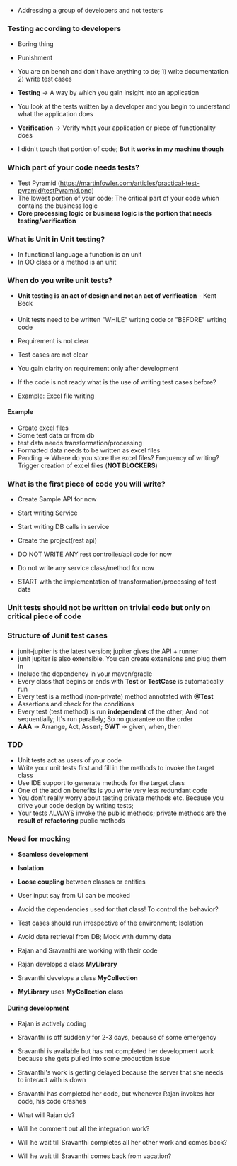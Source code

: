 * Addressing a group of developers and not testers

### Testing according to developers

* Boring thing
* Punishment
* You are on bench and don't have anything to do; 1) write documentation 2) write test cases

* **Testing** -> A way by which you gain insight into an application
* You look at the tests written by a developer and you begin to understand what the application does

* **Verification** -> Verify what your application or piece of functionality does
* I didn't touch that portion of code; **But it works in my machine though**


### Which part of your code needs tests?

* Test Pyramid (https://martinfowler.com/articles/practical-test-pyramid/testPyramid.png)
* The lowest portion of your code; The critical part of your code which contains the business logic
* **Core processing logic or business logic is the portion that needs testing/verification**


### What is Unit in Unit testing?

* In functional language a function is an unit
* In OO class or a method is an unit

### When do you write unit tests?

* **Unit testing is an act of design and not an act of verification** - Kent Beck

####
* Unit tests need to be written "WHILE" writing code or "BEFORE" writing code

* Requirement is not clear
* Test cases are not clear
* You gain clarity on requirement only after development
* If the code is not ready what is the use of writing test cases before?
* Example: Excel file writing

#### Example

* Create excel files
* Some test data or from db
* test data needs transformation/processing 
* Formatted data needs to be written as excel files
* Pending -> Where do you store the excel files? Frequency of writing? Trigger creation of excel files (**NOT BLOCKERS**)

### What is the first piece of code you will write?

* Create Sample API for now
* Start writing Service
* Start writing DB calls in service

* Create the project(rest api)
* DO NOT WRITE ANY rest controller/api code for now
* Do not write any service class/method for now
* START with the implementation of transformation/processing of test data

### Unit tests should not be written on trivial code but only on critical piece of code



### Structure of  Junit test cases

* junit-jupiter is the latest version; jupiter gives the API + runner
* junit jupiter is also extensible. You can create extensions and plug them in
* Include the dependency in your maven/gradle
* Every class that begins or ends with **Test** or **TestCase** is automatically run
* Every test is a method (non-private) method annotated with **@Test**
* Assertions and check for the conditions
* Every test (test method) is run **independent** of the other; And not sequentially; It's run parallely; So no guarantee on the order
* **AAA** -> Arrange, Act, Assert;  **GWT** -> given, when, then


### TDD

* Unit tests act as users of your code
* Write your unit tests first and fill in the methods to invoke the target class
* Use IDE support to generate methods for the target class
* One of the add on benefits is you write very less redundant code
* You don't really worry about testing private methods etc. Because you drive your code design by writing tests; 
* Your tests ALWAYS invoke the public methods; private methods are the **result of refactoring** public methods



### Need for mocking

* **Seamless development**
* **Isolation**
* **Loose coupling** between classes or entities

* User input say from UI can be mocked
* Avoid the dependencies used for that class! To control the behavior?
* Test cases should run irrespective of the environment; Isolation
* Avoid data retrieval from DB; Mock with dummy data

* Rajan and Sravanthi are working with their code
* Rajan develops a class **MyLibrary**
* Sravanthi develops a class ****MyCollection****
* **MyLibrary** uses **MyCollection** class

#### During development

* Rajan is actively coding 
* Sravanthi is off suddenly for 2-3 days, because of some emergency
* Sravanthi is available but has not completed her development work because she gets pulled into some production issue
* Sravanthi's work is getting delayed because the server that she needs to interact with is down
* Sravanthi has completed her code, but whenever Rajan invokes her code, his code crashes

* What will Rajan do?
* Will he comment out all the integration work?
* Will he wait till Sravanthi completes all her other work and comes back?
* Will he wait till Sravanthi comes back from vacation?



























